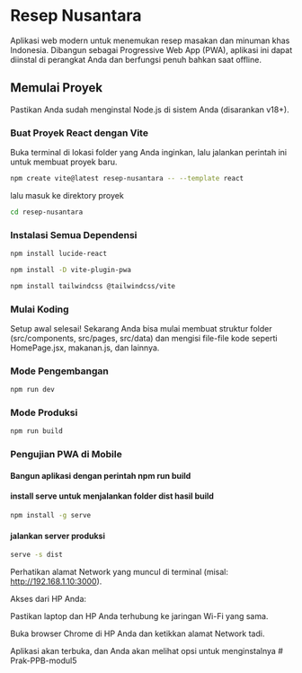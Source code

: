 # Resep Nusantara

Aplikasi web modern untuk menemukan resep masakan dan minuman khas Indonesia. Dibangun sebagai Progressive Web App (PWA), aplikasi ini dapat diinstal di perangkat Anda dan berfungsi penuh bahkan saat offline.

## Memulai Proyek

Pastikan Anda sudah menginstal Node.js di sistem Anda (disarankan v18+).

### Buat Proyek React dengan Vite
Buka terminal di lokasi folder yang Anda inginkan, lalu jalankan perintah ini untuk membuat proyek baru.

```bash
npm create vite@latest resep-nusantara -- --template react
```
lalu masuk ke direktory proyek

```bash
cd resep-nusantara
```
### Instalasi Semua Dependensi

```bash
npm install lucide-react

npm install -D vite-plugin-pwa

npm install tailwindcss @tailwindcss/vite
```
### Mulai Koding

Setup awal selesai! Sekarang Anda bisa mulai membuat struktur folder (src/components, src/pages, src/data) dan mengisi file-file kode seperti HomePage.jsx, makanan.js, dan lainnya.

### Mode Pengembangan

```bash
npm run dev
```

### Mode Produksi

```bash
npm run build
```

### Pengujian PWA di Mobile

#### Bangun aplikasi dengan perintah npm run build

#### install serve untuk menjalankan folder dist hasil build

```bash
npm install -g serve
```

#### jalankan server produksi

```bash
serve -s dist
```
Perhatikan alamat Network yang muncul di terminal (misal: http://192.168.1.10:3000).

Akses dari HP Anda:

Pastikan laptop dan HP Anda terhubung ke jaringan Wi-Fi yang sama.

Buka browser Chrome di HP Anda dan ketikkan alamat Network tadi.

Aplikasi akan terbuka, dan Anda akan melihat opsi untuk menginstalnya
#   P r a k - P P B - m o d u l 5  
 